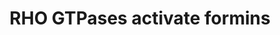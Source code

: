 ---
annotations:
- type: Pathway Ontology
  value: signaling pathway
authors:
- ReactomeTeam
- Egonw
- Eweitz
description: Formins are a family of proteins with 15 members in mammals, organized
  into 8 subfamilies. Formins are involved in the regulation of actin cytoskeleton.
  Many but not all formin family members are activated by RHO GTPases. Formins that
  serve as effectors of RHO GTPases belong to different formin subfamilies but they
  all share a structural similarity to Drosophila protein diaphanous and are hence
  named diaphanous-related formins (DRFs).<p>DRFs activated by RHO GTPases contain
  a GTPase binding domain (GBD) at their N-terminus, followed by formin homology domains
  3, 1, and 2 (FH3, FH1, FH2) and a diaphanous autoregulatory domain (DAD) at the
  C-terminus. Most DRFs contain a dimerization domain (DD) and a coiled-coil region
  (CC) in between FH3 and FH1 domains (reviewed by Kuhn and Geyer 2014). RHO GTPase-activated
  DRFs are autoinhibited through the interaction between FH3 and DAD which is disrupted
  upon binding to an active RHO GTPase (Li and Higgs 2003, Lammers et al. 2005, Nezami
  et al. 2006). Since formins dimerize, it is not clear whether the FH3-DAD interaction
  is intra- or intermolecular. FH2 domain is responsible for binding to the F-actin
  and contributes to the formation of head-to-tail formin dimers (Xu et al. 2004).
  The proline-rich FH1 domain interacts with the actin-binding proteins profilins,
  thereby facilitating actin recruitment to formins and accelerating actin polymerization
  (Romero et al. 2004, Kovar et al. 2006).<p>Different formins are activated by different
  RHO GTPases in different cell contexts. FMNL1 (formin-like protein 1) is activated
  by binding to the RAC1:GTP and is involved in the formation of lamellipodia in macrophages
  (Yayoshi-Yamamoto et al. 2000) and is involved in the regulation of the Golgi complex
  structure (Colon-Franco et al. 2011). Activation of FMNL1 by CDC42:GTP contributes
  to the formation of the phagocytic cup (Seth et al. 2006). Activation of FMNL2 (formin-like
  protein 2) and FMNL3 (formin-like protein 3) by RHOC:GTP is involved in cancer cell
  motility and invasiveness (Kitzing et al. 2010, Vega et al. 2011). DIAPH1, activated
  by RHOA:GTP, promotes elongation of actin filaments and activation of SRF-mediated
  transcription which is inhibited by unpolymerized actin (Miralles et al. 2003).
  RHOF-mediated activation of DIAPH1 is implicated in formation of stress fibers (Fan
  et al. 2010). Activation of DIAPH1 and DIAPH3 by RHOB:GTP leads to actin coat formation
  around endosomes and regulates endosome motility and trafficking (Fernandez-Borja
  et al. 2005, Wallar et al. 2007). Endosome trafficking is also regulated by DIAPH2
  transcription isoform 3 (DIAPH2-3) which, upon activation by RHOD:GTP, recruits
  SRC kinase to endosomes (Tominaga et al. 2000, Gasman et al. 2003). DIAPH2 transcription
  isoform 2 (DIAPH2-2) is involved in mitosis where, upon being activated by CDC42:GTP,
  it facilitates the capture of astral microtubules by kinetochores (Yasuda et al.
  2004, Cheng et al. 2011). DIAPH2 is implicated in ovarian maintenance and premature
  ovarian failure (Bione et al. 1998). DAAM1, activated by RHOA:GTP, is involved in
  linking WNT signaling to cytoskeleton reorganization (Habas et al. 2001).   View
  original pathway at [http://www.reactome.org/PathwayBrowser/#DIAGRAM=5663220 Reactome].
last-edited: 2021-05-09
organisms:
- Homo sapiens
redirect_from:
- /index.php/Pathway:WP3379
- /instance/WP3379
schema-jsonld:
- '@context': https://schema.org/
  '@id': https://wikipathways.github.io/pathways/WP3379.html
  '@type': Dataset
  creator:
    '@type': Organization
    name: WikiPathways
  description: Formins are a family of proteins with 15 members in mammals, organized
    into 8 subfamilies. Formins are involved in the regulation of actin cytoskeleton.
    Many but not all formin family members are activated by RHO GTPases. Formins that
    serve as effectors of RHO GTPases belong to different formin subfamilies but they
    all share a structural similarity to Drosophila protein diaphanous and are hence
    named diaphanous-related formins (DRFs).<p>DRFs activated by RHO GTPases contain
    a GTPase binding domain (GBD) at their N-terminus, followed by formin homology
    domains 3, 1, and 2 (FH3, FH1, FH2) and a diaphanous autoregulatory domain (DAD)
    at the C-terminus. Most DRFs contain a dimerization domain (DD) and a coiled-coil
    region (CC) in between FH3 and FH1 domains (reviewed by Kuhn and Geyer 2014).
    RHO GTPase-activated DRFs are autoinhibited through the interaction between FH3
    and DAD which is disrupted upon binding to an active RHO GTPase (Li and Higgs
    2003, Lammers et al. 2005, Nezami et al. 2006). Since formins dimerize, it is
    not clear whether the FH3-DAD interaction is intra- or intermolecular. FH2 domain
    is responsible for binding to the F-actin and contributes to the formation of
    head-to-tail formin dimers (Xu et al. 2004). The proline-rich FH1 domain interacts
    with the actin-binding proteins profilins, thereby facilitating actin recruitment
    to formins and accelerating actin polymerization (Romero et al. 2004, Kovar et
    al. 2006).<p>Different formins are activated by different RHO GTPases in different
    cell contexts. FMNL1 (formin-like protein 1) is activated by binding to the RAC1:GTP
    and is involved in the formation of lamellipodia in macrophages (Yayoshi-Yamamoto
    et al. 2000) and is involved in the regulation of the Golgi complex structure
    (Colon-Franco et al. 2011). Activation of FMNL1 by CDC42:GTP contributes to the
    formation of the phagocytic cup (Seth et al. 2006). Activation of FMNL2 (formin-like
    protein 2) and FMNL3 (formin-like protein 3) by RHOC:GTP is involved in cancer
    cell motility and invasiveness (Kitzing et al. 2010, Vega et al. 2011). DIAPH1,
    activated by RHOA:GTP, promotes elongation of actin filaments and activation of
    SRF-mediated transcription which is inhibited by unpolymerized actin (Miralles
    et al. 2003). RHOF-mediated activation of DIAPH1 is implicated in formation of
    stress fibers (Fan et al. 2010). Activation of DIAPH1 and DIAPH3 by RHOB:GTP leads
    to actin coat formation around endosomes and regulates endosome motility and trafficking
    (Fernandez-Borja et al. 2005, Wallar et al. 2007). Endosome trafficking is also
    regulated by DIAPH2 transcription isoform 3 (DIAPH2-3) which, upon activation
    by RHOD:GTP, recruits SRC kinase to endosomes (Tominaga et al. 2000, Gasman et
    al. 2003). DIAPH2 transcription isoform 2 (DIAPH2-2) is involved in mitosis where,
    upon being activated by CDC42:GTP, it facilitates the capture of astral microtubules
    by kinetochores (Yasuda et al. 2004, Cheng et al. 2011). DIAPH2 is implicated
    in ovarian maintenance and premature ovarian failure (Bione et al. 1998). DAAM1,
    activated by RHOA:GTP, is involved in linking WNT signaling to cytoskeleton reorganization
    (Habas et al. 2001).   View original pathway at [http://www.reactome.org/PathwayBrowser/#DIAGRAM=5663220
    Reactome].
  keywords:
  - H2O
  - 'PFN1 '
  - 'AURKB '
  - 'CENPA '
  - 'PPP2CA '
  - 'RHOC '
  - 'DSN1 '
  - 'PPP2R5E '
  - 'PAFAH1B1 '
  - 'FMNL3 '
  - 'SRF '
  - 'PFN2 '
  - 'ZWILCH '
  - 'CENPK '
  - 'SPC25 '
  - RHOC:GTP:FMNL3:G-actin
  - G-actin
  - 'DYNC1I1 '
  - DIAPH2-3
  - 'BIRC5 '
  - Microtubule-bound
  - 'SGOL1 '
  - 'DYNC1I2 '
  - RHOC:GTP:FMNL2
  - RHOD:GTP
  - SRGAP2:RAC1:GTP:FMNL1:Profilin:G-actin
  - 'KNTC1 '
  - ppDVL:DAAM1
  - DIAPH2-2
  - 'RCC2 '
  - 'NUP133 '
  - ATP
  - 'DYNC1LI2 '
  - SRF:MKL1:SCAI
  - 'GTP '
  - 'NUP107 '
  - 'PMF1 '
  - 'CDCA8 '
  - 'ZW10 '
  - 'DYNC1H1 '
  - 'DYNLL1 '
  - 'AHCTF1 '
  - SRC-1
  - 'DIAPH3 '
  - SCAI
  - RHOC:GTP:FMNL3
  - 'MIS12 '
  - Kinetochore
  - 'NUP98-5 '
  - 'APITD1 '
  - 'CASC5 '
  - surface
  - 'SKA1 '
  - 'NUDC '
  - 'CENPT '
  - 'DYNC1LI1 '
  - 'PPP2R5B '
  - 'SEC13 '
  - CDC42:GTP:FMNL2
  - kinetochore
  - 'FMNL1 '
  - 'DIAPH1 '
  - 'MKL1 '
  - 'SEH1L-1 '
  - 'MLF1IP '
  - 'DIAPH2-2 '
  - 'KIF18A '
  - 'pp-DVL3 '
  - Kinetochore:CDC42:GTP:p-S196-DIAPH2-2
  - 'PPP2R5A '
  - 'KIF2A '
  - 'RAC1 '
  - PFN
  - SRF:MKL1:ITGB1 Gene
  - Pi
  - 'PPP1CC '
  - FMNL1
  - RHOB:GTP
  - FMNL2
  - 'SKA2 '
  - 'PPP2CB '
  - 'BUB1B '
  - CDC42:FMNL2:Profilin:G-actin
  - DAAM1
  - 'CENPP '
  - RHOA:GTP
  - 'RANBP2 '
  - 'NUP160 '
  - 'p-S196-DIAPH2-2 '
  - CDC42:GTP
  - 'pp-DVL2 '
  - ITGB1
  - 'PLK1 '
  - 'CENPL '
  - 'CENPE '
  - 'CKAP5 '
  - 'Mg2+ '
  - 'NUP85 '
  - 'MAD2L1 '
  - 'ATP '
  - ADP
  - 'ITGB3BP '
  - 'CDC42 '
  - 'ERCC6L '
  - independent WNT
  - CDC42:GTP:FMNL1
  - 'NUP37 '
  - Beta-catenin
  - 'CENPQ '
  - 'SGOL2 '
  - Profilin:G-actin
  - Microtubule
  - 'SCAI '
  - 'RHOA '
  - 'CENPI '
  - 'MAD1L1 '
  - SRGAP2
  - 'GDP '
  - 'CENPN '
  - MKL1
  - 'DAAM1 '
  - RHOA:GTP:DIAPH1
  - 'NDC80 '
  - 'CENPH '
  - organization
  - RHOA:GTP:DIAPH1:EVL:Profilin:G-actin
  - interactions
  - 'BUB3 '
  - RHOB:GTP:DIAPH1,DIAPH3
  - 'DYNLL2 '
  - 'NUP43 '
  - 'CENPO '
  - 'B9D2 '
  - 'INCENP '
  - 'MAPRE1 '
  - 'SRC-1 '
  - 'PPP2R1B '
  - RHOD:GTP:DIAPH2-3
  - 'NDE1 '
  - 'BUB1 '
  - 'TAOK1 '
  - FMNL3
  - 'CENPM '
  - RAC1:GTP
  - 'CENPF '
  - 'pp-DVL1 '
  - 'NUF2 '
  - SRF:MKL1
  - Cell junction
  - ppDVL:DAAM1:RHOA:GTP
  - RHOD:GTP:DIAPH2:SRC-1
  - signaling
  - 'CDC20 '
  - 'PPP2R1A '
  - RHOA:GTP:Mg2+
  - 'Microtubule protofilament '
  - Kinetochore:CDC42:GTP:DIAPH2-2
  - 'EVL '
  - 'ITGB1 Gene '
  - 'CLASP2 '
  - 'KIF2B '
  - EVL
  - 'NDEL1 '
  - Profilin:G-actin:MKL1
  - 'SPDL1 '
  - RAC1:GTP:FMNL1:Profilin:G-actin
  - 'XPO1 '
  - 'RHOD '
  - 'CLASP1 '
  - DIAPH1
  - 'RANGAP1 '
  - 'ACTB(1-375) '
  - 'ACTG1 '
  - RAC1:GTP:FMNL1
  - 'FMNL2 '
  - 'DIAPH2-3 '
  - 'PPP2R5C '
  - 'RPS27 '
  - 'CLIP1 '
  - SRF
  - RAC1:GDP
  - 'KIF2C '
  - 'ZWINT '
  - pp-DVL
  - 'SRGAP2 '
  - ITGB1 Gene
  - 'NSL1 '
  - RHOC:GTP
  - 'RHOB '
  - Integrin cell
  - DIAPH1,DIAPH3
  - 'SPC24 '
  - 'PPP2R5D '
  - 'CENPC1 '
  license: CC0
  name: RHO GTPases activate formins
seo: CreativeWork
title: RHO GTPases activate formins
wpid: WP3379
---